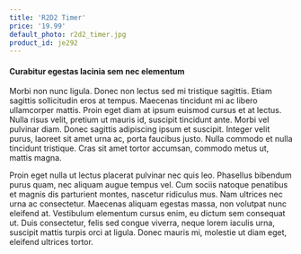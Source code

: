 ```yaml
---
title: 'R2D2 Timer'
price: '19.99'
default_photo: r2d2_timer.jpg
product_id: je292
---
```


#### Curabitur egestas lacinia sem nec elementum

Morbi non nunc ligula. Donec non lectus sed mi tristique sagittis. Etiam sagittis sollicitudin eros at tempus. Maecenas tincidunt mi ac libero ullamcorper mattis. Proin eget diam at ipsum euismod cursus et at lectus. Nulla risus velit, pretium ut mauris id, suscipit tincidunt ante. Morbi vel pulvinar diam. Donec sagittis adipiscing ipsum et suscipit. Integer velit purus, laoreet sit amet urna ac, porta faucibus justo. Nulla commodo et nulla tincidunt tristique. Cras sit amet tortor accumsan, commodo metus ut, mattis magna.

Proin eget nulla ut lectus placerat pulvinar nec quis leo. Phasellus bibendum purus quam, nec aliquam augue tempus vel. Cum sociis natoque penatibus et magnis dis parturient montes, nascetur ridiculus mus. Nam ultrices nec urna ac consectetur. Maecenas aliquam egestas massa, non volutpat nunc eleifend at. Vestibulum elementum cursus enim, eu dictum sem consequat ut. Duis consectetur, felis sed congue viverra, neque lorem iaculis urna, suscipit mattis turpis orci at ligula. Donec mauris mi, molestie ut diam eget, eleifend ultrices tortor.
